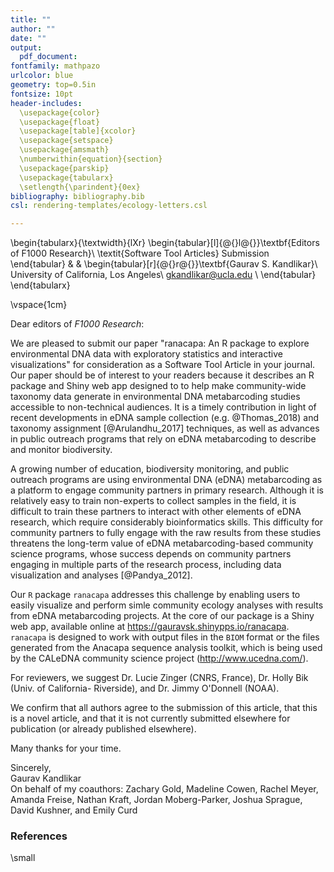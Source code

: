 ```yaml
---
title: ""
author: ""
date: ""
output:
  pdf_document: 
fontfamily: mathpazo
urlcolor: blue
geometry: top=0.5in
fontsize: 10pt
header-includes: 
  \usepackage{color} 
  \usepackage{float}
  \usepackage[table]{xcolor} 
  \usepackage{setspace}
  \usepackage{amsmath}
  \numberwithin{equation}{section} 
  \usepackage{parskip}
  \usepackage{tabularx}
  \setlength{\parindent}{0ex}
bibliography: bibliography.bib
csl: rendering-templates/ecology-letters.csl

---
```

\begin{tabularx}{\textwidth}{lXr}
\begin{tabular}[l]{@{}l@{}}\textbf{Editors of F1000 Research}\\  \textit{Software Tool Articles} Submission  \end{tabular} & & \begin{tabular}[r]{@{}r@{}}\textbf{Gaurav S. Kandlikar}\\ University of California, Los Angeles\\ gkandlikar@ucla.edu \\  \end{tabular}
\end{tabularx}

\vspace{1cm}

Dear editors of *F1000 Research*:
  
We are pleased to submit our paper "ranacapa: An R package to explore environmental DNA data with exploratory statistics and interactive visualizations" for consideration as a Software Tool Article in your journal. Our paper should be of interest to your readers because it describes an R package and Shiny web app designed to to help make community-wide taxonomy data generate in environmental DNA metabarcoding studies accessible to non-technical audiences. It is a timely contribution in light of recent developments in eDNA sample collection (e.g. @Thomas_2018) and taxonomy assignment [@Arulandhu_2017] techniques, as well as advances in public outreach programs that rely on eDNA metabarcoding to describe and monitor biodiversity. 

A growing number of education, biodiversity monitoring, and public outreach programs are using environmental DNA (eDNA) metabarcoding as a platform to engage community partners in primary research. Although it is relatively easy to train non-experts to collect samples in the field, it is difficult to train these partners to interact with other elements of eDNA research, which require considerably bioinformatics skills. This difficulty for community partners to fully engage with the raw results from these studies threatens the long-term value of eDNA metabarcoding-based community science programs, whose success depends on community partners engaging in multiple parts of the research process, including data visualization and analyses [@Pandya_2012]. 

Our `R` package `ranacapa` addresses this challenge by enabling users to easily visualize and perform simle community ecology analyses with results from eDNA metabarcoding projects. At the core of our package is a Shiny web app, available online at https://gauravsk.shinypps.io/ranacapa. `ranacapa` is designed to work with output files in the `BIOM` format or the files generated from the Anacapa sequence analysis toolkit, which is being used by the CALeDNA community science project (http://www.ucedna.com/).

For reviewers, we suggest Dr. Lucie Zinger (CNRS, France), Dr. Holly Bik (Univ. of California- Riverside), and Dr. Jimmy O'Donnell (NOAA).

We confirm that all authors agree to the submission of this article, that this is a novel article, and that it is not currently submitted elsewhere for publication (or already published elsewhere).

Many thanks for your time.

Sincerely,  
Gaurav Kandlikar  
On behalf of my coauthors: Zachary Gold, Madeline Cowen, Rachel Meyer, Amanda Freise, Nathan Kraft, Jordan Moberg-Parker, Joshua Sprague, David Kushner, and Emily Curd

### References

\small